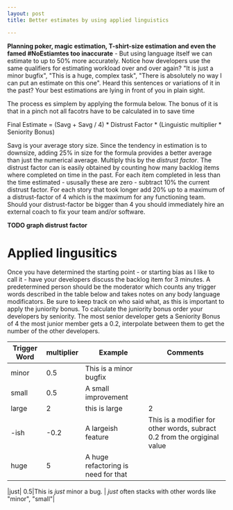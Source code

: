 ```yaml
---
layout: post
title: Better estimates by using applied linguistics

---
```


**Planning poker, magic estimation, T-shirt-size estimation and even the famed \#NoEstiamtes too inaccurate** - But using language itself we can estimate  to up to 50% more accurately. Notice how developers use the same qualifiers for estimating workload over and over again? "It is just a minor bugfix", "This is a huge, complex task", "There is absolutely no way I can put an estimate on this one". Heard this sentences or variations of it in the past? Your best estimations are lying in front of you in plain sight.

The process es simplem by applying the formula below. The bonus of it is that in a pinch not all facotrs have to be calculated in to save time

Final Estimate = (Savg + Savg / 4) * Distrust Factor * (Linguistic multiplier * Seniority Bonus) 

Savg is your average story size. Since the tendency in estimation is to downsize, adding 25% in size for the formula provides a better average than just 
the numerical average. Multiply this by the *distrust factor*. The distrust factor can is easily obtained by counting how many backlog items where completed on time in the past. For each item completed in less than the time estimated - ususally these are zero - subtract 10% the current distrust factor. For each story that took longer add 20% up to a maximum of a distrust-factor of 4 which is the maximum for any functioning team. Should your distrust-factor be bigger than 4 you should immediately hire an external coach to fix your team and/or software. 

**TODO graph distrust factor**

# Applied lingusitics

Once you have determined the starting point - or starting bias as I like to call it - have your developers discuss the backlog item for 3 minutes. A predetermined person should be the moderator which counts any trigger words described in the table below and takes notes on any body language modificators. Be sure to keep track on who said what, as this is important to apply the juniority bonus. To calculate the juniority bonus order your developers by seniority. The most senior developer gets a Seniority Bonus of 4 the most junior member gets a 0.2, interpolate between them to get the number of the other developers. 

|Trigger Word|multiplier|Example|Comments|
|---|---|---|---|
|minor|0.5|This is a minor bugfix ||
|small|0.5|A small improvement||
|large|2| this is large|2|
|-ish|-0.2| A largeish feature| This is a modifier for other words, subract 0.2 from the orgiginal value|
|huge|5| A huge refactoring is need for that| 

|just| 0.5|This is *just* minor a bug. | *just* often stacks with other words like "minor", "small"|

